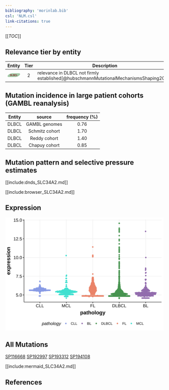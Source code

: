 ```yaml
---
bibliography: 'morinlab.bib'
csl: 'NLM.csl'
link-citations: true
---
```

[[_TOC_]]


## Relevance tier by entity

|Entity|Tier|Description                              |
|:------:|:----:|-----------------------------------------|
|![DLBCL](images/icons/DLBCL_tier2.png) |2   |relevance in DLBCL not firmly established[@hubschmannMutationalMechanismsShaping2021]|

## Mutation incidence in large patient cohorts (GAMBL reanalysis)

|Entity|source        |frequency (%)|
|:------:|:--------------:|:-------------:|
|DLBCL |GAMBL genomes |0.76         |
|DLBCL |Schmitz cohort|1.70         |
|DLBCL |Reddy cohort  |1.40         |
|DLBCL |Chapuy cohort |0.85         |

## Mutation pattern and selective pressure estimates

[[include:dnds_SLC34A2.md]]


[[include:browser_SLC34A2.md]]

## Expression
![](images/gene_expression/SLC34A2_by_pathology.svg)
<!-- ORIGIN: hubschmannMutationalMechanismsShaping2021b -->
<!-- DLBCL: hubschmannMutationalMechanismsShaping2021b -->

## All Mutations

[SP116668](https://www.bcgsc.ca/downloads/morinlab/GAMBL/MALY/SP116668.html)
[SP192997](https://www.bcgsc.ca/downloads/morinlab/GAMBL/MALY/SP192997.html)
[SP193312](https://www.bcgsc.ca/downloads/morinlab/GAMBL/MALY/SP193312.html)
[SP194108](https://www.bcgsc.ca/downloads/morinlab/GAMBL/MALY/SP194108.html)

[[include:mermaid_SLC34A2.md]]

## References


